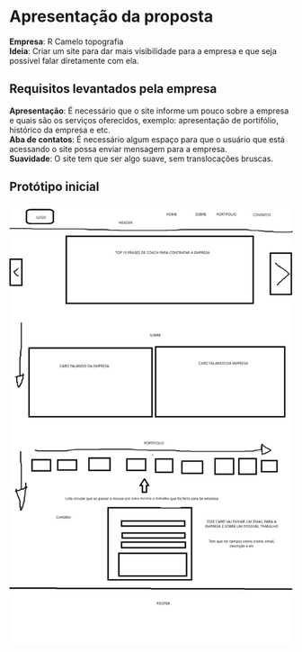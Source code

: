 # Apresentação da proposta
**Empresa**: R Camelo topografia
\
**Ideia**: Criar um site para dar mais visibilidade para a empresa e que seja possível falar diretamente com ela.

## Requisitos levantados pela empresa
**Apresentação**: É necessário que o site informe um pouco sobre a empresa e quais são os serviços oferecidos, exemplo: apresentação de portifólio, histórico da empresa e etc.
\
**Aba de contatos**: É necessário algum espaço para que o usuário que está acessando o site possa enviar mensagem para a empresa.
\
**Suavidade**: O site tem que ser algo suave, sem translocações bruscas.

## Protótipo inicial
![Protótipo](./prototipo/prototipo.jpg)